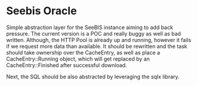 # Seebis Oracle
Simple abstraction layer for the SeeBIS instance aiming to add back pressure.
The current version is a POC and really buggy as well as bad written.
Although, the HTTP Pool is already up and running, however it fails if we request more data than available.
It should be rewritten and the task should take ownership over the CacheEntry, as well as place a CacheEntry::Running object, which will get replaced by an CacheEntry::Finished after successful download.

Next, the SQL should be also abstracted by leveraging the sqlx library.

